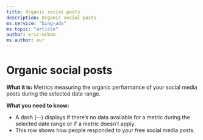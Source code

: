 ```yaml
---
title: Organic social posts
description: Organic social posts
ms.service: "bing-ads"
ms.topic: "article"
author: eric-urban
ms.author: eur
---
```


# Organic social posts

**What it is:** Metrics measuring the organic performance of your social media posts during the selected date range.

**What you need to know:**
- A dash (--) displays if there’s no data available for a metric during the selected date range or if a metric doesn’t apply.
- This row shows how people responded to your free social media posts.


